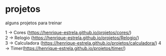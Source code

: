 # projetos

alguns projetos para treinar 

1 -> Cores (https://henrique-estrela.github.io/projetos/cores/)<br>
2 -> Relogio (https://henrique-estrela.github.io/projetos/Relogio/)<br>
3 -> Calculadora (https://henrique-estrela.github.io/projetos/calculadora/)
4 -> Timer(https://henrique-estrela.github.io/projetos/timer/)
